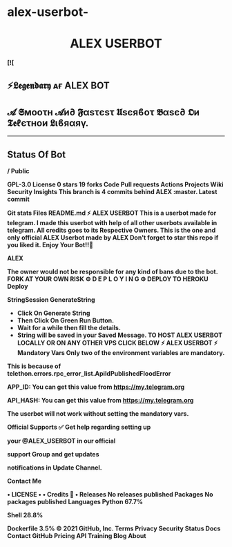 


# alex-userbot-


<h1 align="center">
<b> ALEX USERBOT
</h1>

[![
## ⚡𝕷𝖊𝖌𝖊𝖓𝖉𝖆𝖗𝖞 ᴀғ ALEX BOT
## 𝓐 𝕾мοοτн 𝓐и∂ 𝕱αѕτєѕτ 𝖀sєяϐοτ 𝕭αѕє∂ 𝕺и 𝕿𝖊ℓєτнοи 𝕷ιϐяαяγ.


------------
## Status Of Bot 

/
Public

 GPL-3.0 License
 0 stars  19 forks
Code
Pull requests
Actions
Projects
Wiki
Security
Insights
This branch is 4 commits behind ALEX :master.
Latest commit


Git stats
Files
README.md
⚡ ALEX USERBOT
This is a userbot made for telegram. I made this userbot with help of all other userbots available in telegram. All credits goes to its Respective Owners.
This is the one and only official ALEX Userbot made by ALEX Don't forget to star this repo if you liked it. Enjoy Your Bot!!💝

ALEX 

The owner would not be responsible for any kind of bans due to the bot.
FORK AT YOUR OWN RISK
⚙️ D E P L O Y I N G ⚙️
DEPLOY TO HEROKU
Deploy

StringSession
GenerateString

- Click On Generate String
- Then Click On Green Run Button.
- Wait for a while then fill the details.
- String will be saved in your Saved Message.
TO HOST ALEX USERBOT LOCALLY OR ON ANY OTHER VPS CLICK BELOW
⚡ ALEX USERBOT ⚡
Mandatory Vars
Only two of the environment variables are mandatory.

This is because of telethon.errors.rpc_error_list.ApiIdPublishedFloodError

APP_ID: You can get this value from https://my.telegram.org

API_HASH: You can get this value from https://my.telegram.org

The userbot will not work without setting the mandatory vars.

Official Supports ✅
Get help regarding setting up 

your @ALEX_USERBOT in our official 

support Group and get updates

notifications in Update Channel.




Contact Me

• LICENSE •
• Credits 🏅 •
Releases
No releases published
Packages
No packages published
Languages
Python
67.7%
 
Shell
28.8%
 
Dockerfile
3.5%
© 2021 GitHub, Inc.
Terms
Privacy
Security
Status
Docs
Contact GitHub
Pricing
API
Training
Blog
About



